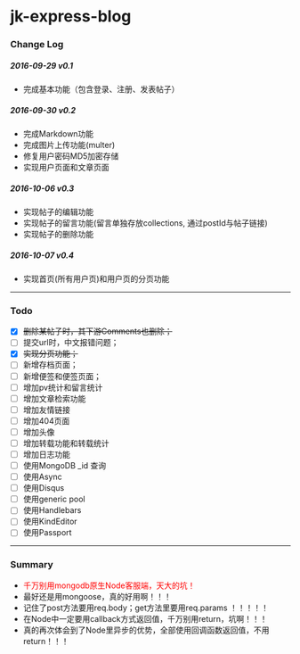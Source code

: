 # jk-express-blog

### Change Log
##### 2016-09-29 v0.1
* 完成基本功能（包含登录、注册、发表帖子）

##### 2016-09-30 v0.2
* 完成Markdown功能 
* 完成图片上传功能(multer)
* 修复用户密码MD5加密存储
* 实现用户页面和文章页面

##### 2016-10-06 v0.3
* 实现帖子的编辑功能
* 实现帖子的留言功能(留言单独存放collections,  通过postId与帖子链接)
* 实现帖子的删除功能

##### 2016-10-07 v0.4
* 实现首页(所有用户页)和用户页的分页功能

----
### Todo
- [x] ~~删除某帖子时，其下游Comments也删除；~~
- [ ] 提交url时，中文报错问题；
- [x] ~~实现分页功能；~~
- [ ] 新增存档页面；
- [ ] 新增便签和便签页面；
- [ ] 增加pv统计和留言统计
- [ ] 增加文章检索功能
- [ ] 增加友情链接
- [ ] 增加404页面
- [ ] 增加头像
- [ ] 增加转载功能和转载统计
- [ ] 增加日志功能
- [ ] 使用MongoDB _id 查询
- [ ] 使用Async
- [ ] 使用Disqus
- [ ] 使用generic pool
- [ ] 使用Handlebars
- [ ] 使用KindEditor
- [ ] 使用Passport

----
### Summary
* <font color="#FF0000">千万别用mongodb原生Node客服端，天大的坑！</font>
* 最好还是用mongoose，真的好用啊！！！
* 记住了post方法要用req.body；get方法里要用req.params ！！！！！
* 在Node中一定要用callback方式返回值，千万别用return，坑啊！！！
* 真的再次体会到了Node里异步的优势，全部使用回调函数返回值，不用return！！！